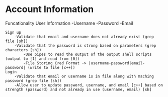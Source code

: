# Account Information
 Funcationality
    User Information
        -Username
        -Password
        -Email
    
    
    Sign up
        -Validate that email and username does not already exist (grep file [sh])
        -Validate that the password is strong based on parameters (grep characters [sh])
            -Use pipes to read the output of the output shell scripts (output to [1] and read from [0])
            -File Storing Cred Format -> |username-password|email-password| (write to file [c++])
    Login
        -Validate that email or username is in file along with maching password (grep file [sh])
        -Allow user to update password, username, and email [c++] based on strength (password) and not already in use (username, email) [sh]
    

